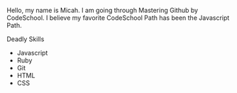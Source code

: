 Hello, my name is Micah. I am going through Mastering Github by CodeSchool. I believe my favorite CodeSchool Path has been the Javascript Path.

Deadly Skills
* Javascript
* Ruby
* Git
* HTML
* CSS
